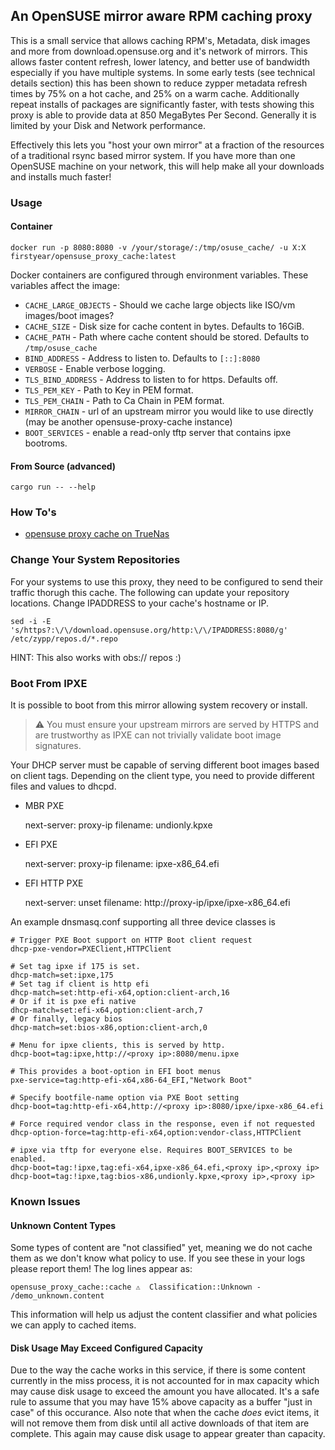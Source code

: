 ## An OpenSUSE mirror aware RPM caching proxy

This is a small service that allows caching RPM's, Metadata, disk images and more from
download.opensuse.org and it's network of mirrors. This allows faster content refresh,
lower latency, and better use of bandwidth especially if you have multiple systems. In
some early tests (see technical details section) this has been shown to reduce zypper
metadata refresh times by 75% on a hot cache, and 25% on a warm cache. Additionally
repeat installs of packages are significantly faster, with tests showing this proxy is
able to provide data at 850 MegaBytes Per Second. Generally it is limited by your Disk and Network
performance.

Effectively this lets you "host your own mirror" at a fraction of the resources of a traditional
rsync based mirror system. If you have more than one OpenSUSE machine on your network, this will
help make all your downloads and installs much faster!

### Usage

#### Container

    docker run -p 8080:8080 -v /your/storage/:/tmp/osuse_cache/ -u X:X firstyear/opensuse_proxy_cache:latest

Docker containers are configured through environment variables. These variables affect the image:

* `CACHE_LARGE_OBJECTS` - Should we cache large objects like ISO/vm images/boot images?
* `CACHE_SIZE` - Disk size for cache content in bytes. Defaults to 16GiB.
* `CACHE_PATH` - Path where cache content should be stored. Defaults to `/tmp/osuse_cache`
* `BIND_ADDRESS` - Address to listen to. Defaults to `[::]:8080`
* `VERBOSE` - Enable verbose logging.
* `TLS_BIND_ADDRESS` - Address to listen to for https. Defaults off.
* `TLS_PEM_KEY` - Path to Key in PEM format.
* `TLS_PEM_CHAIN` - Path to Ca Chain in PEM format.
* `MIRROR_CHAIN` - url of an upstream mirror you would like to use directly (may be another opensuse-proxy-cache instance)
* `BOOT_SERVICES` - enable a read-only tftp server that contains ipxe bootroms.

#### From Source (advanced)

    cargo run -- --help

### How To's

* [opensuse proxy cache on TrueNas](https://sfalken.tech/posts/2024-03-07-docker-container-truenas-scale/)

### Change Your System Repositories

For your systems to use this proxy, they need to be configured to send their traffic thorugh this
cache. The following can update your repository locations. Change IPADDRESS to your cache's hostname
or IP.

    sed -i -E 's/https?:\/\/download.opensuse.org/http:\/\/IPADDRESS:8080/g' /etc/zypp/repos.d/*.repo

HINT: This also works with obs:// repos :)

### Boot From IPXE

It is possible to boot from this mirror allowing system recovery or install.

> ⚠️  You must ensure your upstream mirrors are served by HTTPS and are trustworthy as IPXE can not
> trivially validate boot image signatures.

Your DHCP server must be capable of serving different boot images based on client tags. Depending
on the client type, you need to provide different files and values to dhcpd.

* MBR PXE

    next-server: proxy-ip
    filename: undionly.kpxe

* EFI PXE

    next-server: proxy-ip
    filename: ipxe-x86_64.efi

* EFI HTTP PXE

    next-server: unset
    filename: http://proxy-ip/ipxe/ipxe-x86_64.efi


An example dnsmasq.conf supporting all three device classes is

    # Trigger PXE Boot support on HTTP Boot client request
    dhcp-pxe-vendor=PXEClient,HTTPClient

    # Set tag ipxe if 175 is set.
    dhcp-match=set:ipxe,175
    # Set tag if client is http efi
    dhcp-match=set:http-efi-x64,option:client-arch,16
    # Or if it is pxe efi native
    dhcp-match=set:efi-x64,option:client-arch,7
    # Or finally, legacy bios
    dhcp-match=set:bios-x86,option:client-arch,0

    # Menu for ipxe clients, this is served by http.
    dhcp-boot=tag:ipxe,http://<proxy ip>:8080/menu.ipxe

    # This provides a boot-option in EFI boot menus
    pxe-service=tag:http-efi-x64,x86-64_EFI,"Network Boot"

    # Specify bootfile-name option via PXE Boot setting
    dhcp-boot=tag:http-efi-x64,http://<proxy ip>:8080/ipxe/ipxe-x86_64.efi

    # Force required vendor class in the response, even if not requested
    dhcp-option-force=tag:http-efi-x64,option:vendor-class,HTTPClient

    # ipxe via tftp for everyone else. Requires BOOT_SERVICES to be enabled.
    dhcp-boot=tag:!ipxe,tag:efi-x64,ipxe-x86_64.efi,<proxy ip>,<proxy ip>
    dhcp-boot=tag:!ipxe,tag:bios-x86,undionly.kpxe,<proxy ip>,<proxy ip>


### Known Issues

#### Unknown Content Types

Some types of content are "not classified" yet, meaning we do not cache them as we don't know what policy
to use. If you see these in your logs please report them! The log lines appear as:

    opensuse_proxy_cache::cache ⚠️  Classification::Unknown - /demo_unknown.content

This information will help us adjust the content classifier and what policies we can apply to cached
items.

#### Disk Usage May Exceed Configured Capacity

Due to the way the cache works in this service, if there is some content currently in the miss
process, it is not accounted for in max capacity which may cause disk usage to exceed the amount
you have allocated. It's a safe rule to assume that you may have 15% above capacity as a buffer
"just in case" of this occurance. Also note that when the cache *does* evict items, it will not
remove them from disk until all active downloads of that item are complete. This again may cause
disk usage to appear greater than capacity.
